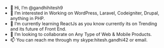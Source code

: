 - 👋 Hi, I’m @gandhihitesh9
- 👀 I’m interested in Working on WordPress, Laravel, Codeigniter, Drupal, anything in PHP.
- 🌱 I’m currently learning ReactJs as you know currently its on Trending and its future of Front End.
- 💞️ I’m looking to collaborate on Any Type of Web & Mobile Products.
- 📫 You can reach me through my skype:hitesh.gandhi42 or email.

<!---
gandhihitesh9/gandhihitesh9 is a ✨ special ✨ repository because its `README.md` (this file) appears on your GitHub profile.
You can click the Preview link to take a look at your changes.
--->
